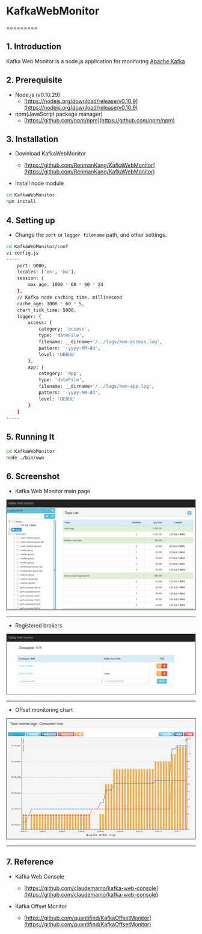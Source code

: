 # KafkaWebMonitor

=========

## 1. Introduction

Kafka Web Monitor is a node.js application for monitoring [Apache Kafka](http://kafka.apache.org/)

## 2. Prerequisite

- Node.js (v0.10.29)
	- [https://nodejs.org/download/release/v0.10.9](https://nodejs.org/download/release/v0.10.9)
- npm(JavaScript package manager) 
	- [https://github.com/npm/npm](https://github.com/npm/npm)

## 3. Installation

- Download KafkaWebMonitor  
	- [https://github.com/RenmanKang/KafkaWebMonitor](https://github.com/RenmanKang/KafkaWebMonitor)

- Install node module

```sh
cd KafkaWebMonitor
npm install
```

## 4. Setting up

- Change the `port` or `logger filename` path, and other settings.

```sh
cd KafkaWebMonitor/conf
vi config.js
-----
	port: 9000,
	locales: ['en', 'ko'],
	session: {
		max_age: 1000 * 60 * 60 * 24
	},
	// Kafka node caching time. millisecond
	cache_age: 1000 * 60 * 5,
	chart_tick_time: 5000,
	logger: {
		access: {
			category: 'access',
			type: 'dateFile',
			filename: __dirname+'/../logs/kwm-access.log',
			pattern: '-yyyy-MM-dd',
			level: 'DEBUG'
		},
		app: {
			category: 'app',
			type: 'dateFile',
			filename: __dirname+'/../logs/kwm-app.log',
			pattern: '-yyyy-MM-dd',
			level: 'DEBUG'
		}
	}
-----
```

## 5. Running It

```sh
cd KafkaWebMonitor
node ./bin/www
```

## 6. Screenshot

- Kafka Web Monitor main page

![Main page](/img/main.png)

***

- Registered brokers

![Brokers](/img/addhost.png)

***

- Offset monitoring chart

![Offset monitoring chart](/img/chart.png)

***

## 7. Reference

- Kafka Web Console 
	- [https://github.com/claudemamo/kafka-web-console](https://github.com/claudemamo/kafka-web-console)
	
- Kafka Offset Monitor 
	- [https://github.com/quantifind/KafkaOffsetMonitor](https://github.com/quantifind/KafkaOffsetMonitor)
